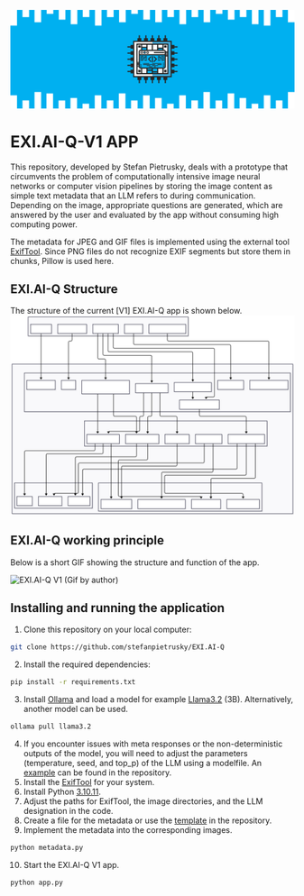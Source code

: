 ![](images/EXI.AI-Q_Logo.png)

# EXI.AI-Q-V1 APP

This repository, developed by Stefan Pietrusky, deals with a prototype that circumvents the problem of computationally intensive image neural networks or computer vision pipelines by storing the image content as simple text metadata that an LLM refers to during communication. Depending on the image, appropriate questions are generated, which are answered by the user and evaluated by the app without consuming high computing power. 

The metadata for JPEG and GIF files is implemented using the external tool [ExifTool](https://exiftool.org/). Since PNG files do not recognize EXIF segments but store them in chunks, Pillow is used here. 

## EXI.AI-Q Structure
The structure of the current [V1] EXI.AI-Q app is shown below.
![EXI.AI-Q V1 Structure (SVG created with Mermaid)](images/EXI.AI-Q-V1.svg)

## EXI.AI-Q working principle
Below is a short GIF showing the structure and function of the app.

![EXI.AI-Q V1 (Gif by author)](images/EXI.AI-Q-V1.gif)

## Installing and running the application 
1. Clone this repository on your local computer: 
```bash 
git clone https://github.com/stefanpietrusky/EXI.AI-Q
```
2. Install the required dependencies:
```bash 
pip install -r requirements.txt
```
3. Install [Ollama](https://ollama.com/) and load a model for example [Llama3.2](https://ollama.com/library/llama3.2) (3B). Alternatively, another model can be used.
```bash 
ollama pull llama3.2
```
4. If you encounter issues with meta responses or the non-deterministic outputs of the model, you will need to adjust the parameters (temperature, seed, and top_p) of the LLM using a modelfile. An [example](https://github.com/stefanpietrusky/EXI.AI-Q/blob/main/modelfile.txt) can be found in the repository.
5. Install the [ExifTool](https://exiftool.org/) for your system.
6. Install Python [3.10.11](https://www.python.org/downloads/release/python-31011/).
7. Adjust the paths for ExifTool, the image directories, and the LLM designation in the code.
8. Create a file for the metadata or use the [template](https://github.com/stefanpietrusky/EXI.AI-Q/blob/main/metadata.txt) in the repository.
9. Implement the metadata into the corresponding images.
```bash 
python metadata.py
```
10. Start the EXI.AI-Q V1 app.
```bash 
python app.py
```
